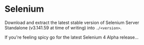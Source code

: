 # Selenium

Download and extract the latest stable version of Selenium Server Standalone (v3.141.59 at time of writing) into `./<version>`.

If you're feeling spicy go for the latest Selenium 4 Alpha release...